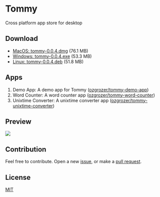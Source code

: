 # Tommy

Cross platform app store for desktop

## Download

- [MacOS: tommy-0.0.4.dmg](https://github.com/ozgrozer/tommy/releases/download/v0.0.4/tommy-0.0.4.dmg) (76.1 MB)
- [Windows: tommy-0.0.4.exe](https://github.com/ozgrozer/tommy/releases/download/v0.0.4/tommy-0.0.4.exe) (53.3 MB)
- [Linux: tommy-0.0.4.deb](https://github.com/ozgrozer/tommy/releases/download/v0.0.4/tommy-0.0.4.deb) (51.8 MB)

## Apps

1. Demo App: A demo app for Tommy ([ozgrozer/tommy-demo-app](https://github.com/ozgrozer/tommy-demo-app))
2. Word Counter: A word counter app ([ozgrozer/tommy-word-counter](https://github.com/ozgrozer/tommy-word-counter))
3. Unixtime Converter: A unixtime converter app ([ozgrozer/tommy-unixtime-converter](https://github.com/ozgrozer/tommy-unixtime-converter))

## Preview

![](./preview/4.gif)

## Contribution

Feel free to contribute. Open a new [issue](https://github.com/ozgrozer/tommy/issues), or make a [pull request](https://github.com/ozgrozer/tommy/pulls).

## License

[MIT](https://github.com/ozgrozer/tommy/blob/master/license)
